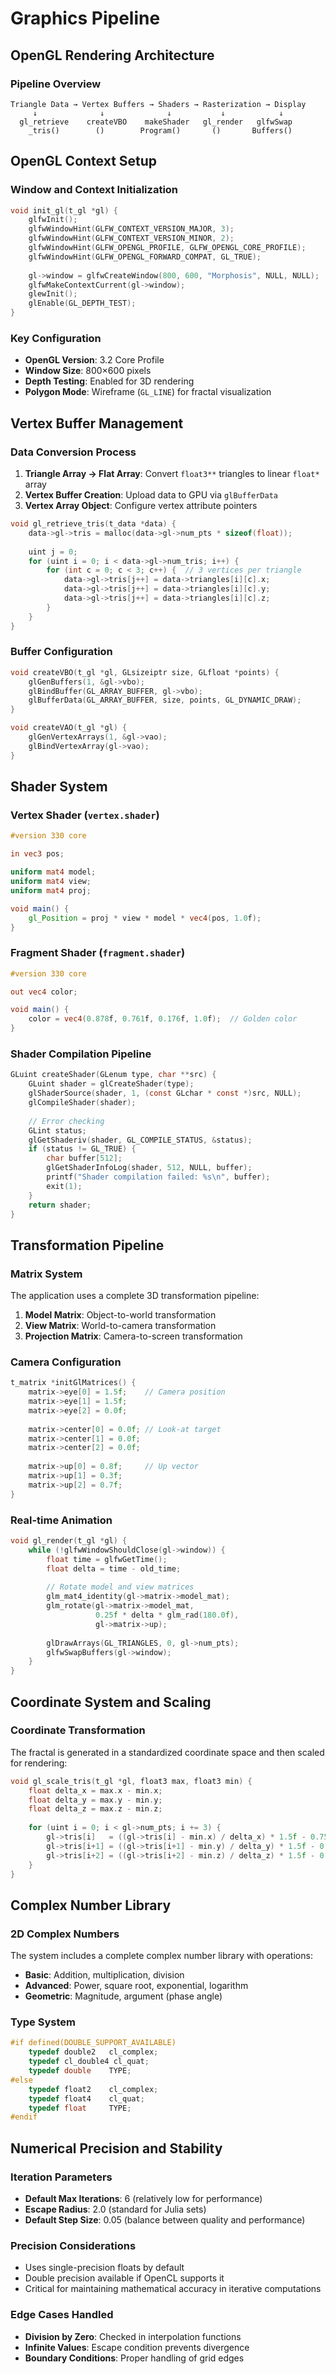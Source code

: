# Graphics Pipeline

## OpenGL Rendering Architecture

### Pipeline Overview
```
Triangle Data → Vertex Buffers → Shaders → Rasterization → Display
     ↓              ↓              ↓           ↓            ↓
  gl_retrieve    createVBO    makeShader   gl_render   glfwSwap
    _tris()        ()        Program()       ()       Buffers()
```

## OpenGL Context Setup

### Window and Context Initialization
```c
void init_gl(t_gl *gl) {
    glfwInit();
    glfwWindowHint(GLFW_CONTEXT_VERSION_MAJOR, 3);
    glfwWindowHint(GLFW_CONTEXT_VERSION_MINOR, 2);
    glfwWindowHint(GLFW_OPENGL_PROFILE, GLFW_OPENGL_CORE_PROFILE);
    glfwWindowHint(GLFW_OPENGL_FORWARD_COMPAT, GL_TRUE);
    
    gl->window = glfwCreateWindow(800, 600, "Morphosis", NULL, NULL);
    glfwMakeContextCurrent(gl->window);
    glewInit();
    glEnable(GL_DEPTH_TEST);
}
```

### Key Configuration
- **OpenGL Version**: 3.2 Core Profile
- **Window Size**: 800×600 pixels
- **Depth Testing**: Enabled for 3D rendering
- **Polygon Mode**: Wireframe (`GL_LINE`) for fractal visualization

## Vertex Buffer Management

### Data Conversion Process
1. **Triangle Array → Flat Array**: Convert `float3**` triangles to linear `float*` array
2. **Vertex Buffer Creation**: Upload data to GPU via `glBufferData`
3. **Vertex Array Object**: Configure vertex attribute pointers

```c
void gl_retrieve_tris(t_data *data) {
    data->gl->tris = malloc(data->gl->num_pts * sizeof(float));
    
    uint j = 0;
    for (uint i = 0; i < data->gl->num_tris; i++) {
        for (int c = 0; c < 3; c++) {  // 3 vertices per triangle
            data->gl->tris[j++] = data->triangles[i][c].x;
            data->gl->tris[j++] = data->triangles[i][c].y; 
            data->gl->tris[j++] = data->triangles[i][c].z;
        }
    }
}
```

### Buffer Configuration
```c
void createVBO(t_gl *gl, GLsizeiptr size, GLfloat *points) {
    glGenBuffers(1, &gl->vbo);
    glBindBuffer(GL_ARRAY_BUFFER, gl->vbo);
    glBufferData(GL_ARRAY_BUFFER, size, points, GL_DYNAMIC_DRAW);
}

void createVAO(t_gl *gl) {
    glGenVertexArrays(1, &gl->vao);
    glBindVertexArray(gl->vao);
}
```

## Shader System

### Vertex Shader (`vertex.shader`)
```glsl
#version 330 core

in vec3 pos;

uniform mat4 model;
uniform mat4 view; 
uniform mat4 proj;

void main() {
    gl_Position = proj * view * model * vec4(pos, 1.0f);
}
```

### Fragment Shader (`fragment.shader`)
```glsl
#version 330 core

out vec4 color;

void main() {
    color = vec4(0.878f, 0.761f, 0.176f, 1.0f);  // Golden color
}
```

### Shader Compilation Pipeline
```c
GLuint createShader(GLenum type, char **src) {
    GLuint shader = glCreateShader(type);
    glShaderSource(shader, 1, (const GLchar * const *)src, NULL);
    glCompileShader(shader);
    
    // Error checking
    GLint status;
    glGetShaderiv(shader, GL_COMPILE_STATUS, &status);
    if (status != GL_TRUE) {
        char buffer[512];
        glGetShaderInfoLog(shader, 512, NULL, buffer);
        printf("Shader compilation failed: %s\n", buffer);
        exit(1);
    }
    return shader;
}
```

## Transformation Pipeline

### Matrix System
The application uses a complete 3D transformation pipeline:

1. **Model Matrix**: Object-to-world transformation
2. **View Matrix**: World-to-camera transformation  
3. **Projection Matrix**: Camera-to-screen transformation

### Camera Configuration
```c
t_matrix *initGlMatrices() {
    matrix->eye[0] = 1.5f;    // Camera position
    matrix->eye[1] = 1.5f;
    matrix->eye[2] = 0.0f;
    
    matrix->center[0] = 0.0f; // Look-at target
    matrix->center[1] = 0.0f;
    matrix->center[2] = 0.0f;
    
    matrix->up[0] = 0.8f;     // Up vector
    matrix->up[1] = 0.3f;
    matrix->up[2] = 0.7f;
}
```

### Real-time Animation
```c
void gl_render(t_gl *gl) {
    while (!glfwWindowShouldClose(gl->window)) {
        float time = glfwGetTime();
        float delta = time - old_time;
        
        // Rotate model and view matrices
        glm_mat4_identity(gl->matrix->model_mat);
        glm_rotate(gl->matrix->model_mat, 
                   0.25f * delta * glm_rad(180.0f), 
                   gl->matrix->up);
        
        glDrawArrays(GL_TRIANGLES, 0, gl->num_pts);
        glfwSwapBuffers(gl->window);
    }
}
```

## Coordinate System and Scaling

### Coordinate Transformation
The fractal is generated in a standardized coordinate space and then scaled for rendering:

```c
void gl_scale_tris(t_gl *gl, float3 max, float3 min) {
    float delta_x = max.x - min.x;
    float delta_y = max.y - min.y;
    float delta_z = max.z - min.z;
    
    for (uint i = 0; i < gl->num_pts; i += 3) {
        gl->tris[i]   = ((gl->tris[i] - min.x) / delta_x) * 1.5f - 0.75f;
        gl->tris[i+1] = ((gl->tris[i+1] - min.y) / delta_y) * 1.5f - 0.75f;
        gl->tris[i+2] = ((gl->tris[i+2] - min.z) / delta_z) * 1.5f - 0.75f;
    }
}
```

## Complex Number Library

### 2D Complex Numbers
The system includes a complete complex number library with operations:

- **Basic**: Addition, multiplication, division
- **Advanced**: Power, square root, exponential, logarithm
- **Geometric**: Magnitude, argument (phase angle)

### Type System
```c
#if defined(DOUBLE_SUPPORT_AVAILABLE)
    typedef double2   cl_complex;
    typedef cl_double4 cl_quat;
    typedef double    TYPE;
#else
    typedef float2    cl_complex;
    typedef float4    cl_quat;
    typedef float     TYPE;
#endif
```

## Numerical Precision and Stability

### Iteration Parameters
- **Default Max Iterations**: 6 (relatively low for performance)
- **Escape Radius**: 2.0 (standard for Julia sets)
- **Default Step Size**: 0.05 (balance between quality and performance)

### Precision Considerations
- Uses single-precision floats by default
- Double precision available if OpenCL supports it
- Critical for maintaining mathematical accuracy in iterative computations

### Edge Cases Handled
- **Division by Zero**: Checked in interpolation functions
- **Infinite Values**: Escape condition prevents divergence
- **Boundary Conditions**: Proper handling of grid edges
